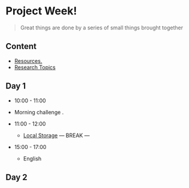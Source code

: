 
# Project  Week!

> Great things are done by a series of small things brought together

  

## Content

  


- [Resources.](./Resourses.md)
- [Research Topics](./research-topics.md)

  

  

## Day 1

  

- 10:00 - 11:00
 - Morning challenge .

- 11:00 - 12:00
   - [Local Storage](./localStorage.md)
— BREAK —

- 15:00 - 17:00
  - English



## Day 2
 
